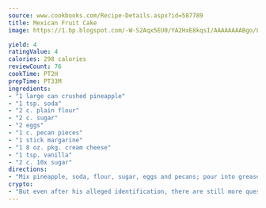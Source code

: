```yaml
---
source: www.cookbooks.com/Recipe-Details.aspx?id=587789
title: Mexican Fruit Cake
image: https://1.bp.blogspot.com/-W-S2Aqx5EU0/YA2HxE8kqsI/AAAAAAAABgo/LNxJ2X_rvYgPNsplYMgQNjuwxaZ0e3pQQCLcBGAsYHQ/s320/17.png

yield: 4
ratingValue: 4
calories: 298 calories
reviewCount: 76
cookTime: PT2H
prepTime: PT33M
ingredients:
- "1 large can crushed pineapple"
- "1 tsp. soda"
- "2 c. plain flour"
- "2 c. sugar"
- "2 eggs"
- "1 c. pecan pieces"
- "1 stick margarine"
- "1 8 oz. pkg. cream cheese"
- "1 tsp. vanilla"
- "2 c. 10x sugar"
directions:
- "Mix pineapple, soda, flour, sugar, eggs and pecans; pour into greased and floured 13 x 9-inch cake pan and bake at 350u00b0 for 50 minutes."
crypto:
- "But even after his alleged identification, there are still more questions than answers about the enigmatic creator of Bitcoin."
---
```


